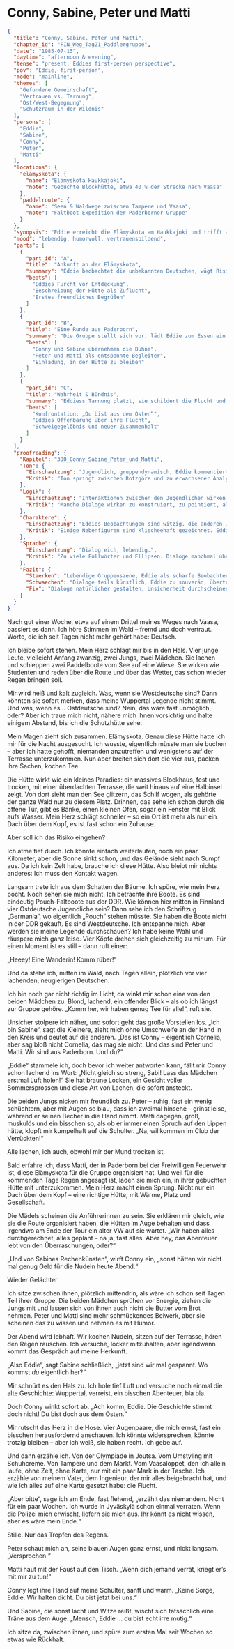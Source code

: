 # Conny, Sabine, Peter und Matti

```json
{
  "title": "Conny, Sabine, Peter und Matti",
  "chapter_id": "FIN_Weg_Tag21_Paddlergruppe",
  "date": "1985-07-15",
  "daytime": "afternoon & evening",
  "tense": "present, Eddies first-person perspective",
  "pov": "Eddie, first-person",
  "mode": "mainline",
  "themes": [
    "Gefundene Gemeinschaft",
    "Vertrauen vs. Tarnung",
    "Ost/West-Begegnung",
    "Schutzraum in der Wildnis"
  ],
  "persons": [
    "Eddie",
    "Sabine",
    "Conny",
    "Peter",
    "Matti"
  ],
  "locations": {
    "elamyskota": {
      "name": "Elämyskota Haukkajoki",
      "note": "Gebuchte Blockhütte, etwa 40 % der Strecke nach Vaasa"
    },
    "paddelroute": {
      "name": "Seen & Waldwege zwischen Tampere und Vaasa",
      "note": "Faltboot-Expedition der Paderborner Gruppe"
    }
  },
  "synopsis": "Eddie erreicht die Elämyskota am Haukkajoki und trifft auf eine westdeutsche Paddelgruppe aus Paderborn. Conny und Sabine nehmen sie herzlich auf, doch ihre Wuppertal-Legende fällt schnell. Eddie erzählt von ihrer Flucht und bittet um Verschwiegenheit – die Gruppe verspricht Loyalität und bietet Schutz.",
  "mood": "lebendig, humorvoll, vertrauensbildend",
  "parts": [
    {
      "part_id": "A",
      "title": "Ankunft an der Elämyskota",
      "summary": "Eddie beobachtet die unbekannten Deutschen, wägt Risiko gegen Notwendigkeit ab und tritt schliesslich aus dem Wald.",
      "beats": [
        "Eddies Furcht vor Entdeckung",
        "Beschreibung der Hütte als Zuflucht",
        "Erstes freundliches Begrüßen"
      ]
    },
    {
      "part_id": "B",
      "title": "Eine Runde aus Paderborn",
      "summary": "Die Gruppe stellt sich vor, lädt Eddie zum Essen ein und zeigt ihre Reiseplanung.",
      "beats": [
        "Conny und Sabine übernehmen die Bühne",
        "Peter und Matti als entspannte Begleiter",
        "Einladung, in der Hütte zu bleiben"
      ]
    },
    {
      "part_id": "C",
      "title": "Wahrheit & Bündnis",
      "summary": "Eddiess Tarnung platzt, sie schildert die Flucht und bittet um Geheimhaltung; die anderen versprechen Verschwiegenheit.",
      "beats": [
        "Konfrontation: „Du bist aus dem Osten“",
        "Eddies Offenbarung über ihre Flucht",
        "Schweigegelöbnis und neuer Zusammenhalt"
      ]
    }
  ],
  "proofreading": {
    "Kapitel": "300_Conny_Sabine_Peter_und_Matti",
    "Ton": {
      "Einschaetzung": "Jugendlich, gruppendynamisch, Eddie kommentiert frech und beobachtet spöttisch.",
      "Kritik": "Ton springt zwischen Rotzgöre und zu erwachsener Analyse. Stellenweise klingt es eher wie eine Sozialstudie als eine persönliche Erinnerung."
    },
    "Logik": {
      "Einschaetzung": "Interaktionen zwischen den Jugendlichen wirken grundsätzlich nachvollziehbar.",
      "Kritik": "Manche Dialoge wirken zu konstruiert, zu pointiert, als ob jeder Satz auf eine Pointe zielt. Gefahr von Künstlichkeit."
    },
    "Charaktere": {
      "Einschaetzung": "Eddies Beobachtungen sind witzig, die anderen Jugendlichen haben erkennbares Profil.",
      "Kritik": "Einige Nebenfiguren sind klischeehaft gezeichnet. Eddie kommentiert viel, zeigt aber weniger eigene Unsicherheit."
    },
    "Sprache": {
      "Einschaetzung": "Dialogreich, lebendig.",
      "Kritik": "Zu viele Füllwörter und Ellipsen. Dialoge manchmal überstilisiert. Satzzeichen uneinheitlich."
    },
    "Fazit": {
      "Staerken": "Lebendige Gruppenszene, Eddie als scharfe Beobachterin.",
      "Schwaechen": "Dialoge teils künstlich, Eddie zu souverän, übertriebene Pointendichte.",
      "Fix": "Dialoge natürlicher gestalten, Unsicherheit durchscheinen lassen, Pointen reduzieren."
    }
  }
}
```

Nach gut einer Woche, etwa auf einem Drittel meines Weges nach Vaasa, passiert
es dann. Ich höre Stimmen im Wald – fremd und doch vertraut. Worte, die ich seit
Tagen nicht mehr gehört habe: Deutsch.

Ich bleibe sofort stehen. Mein Herz schlägt mir bis in den Hals. Vier junge
Leute, vielleicht Anfang zwanzig, zwei Jungs, zwei Mädchen. Sie lachen und
schleppen zwei Paddelboote vom See auf eine Wiese. Sie wirken wie Studenten und
reden über die Route und über das Wetter, das schon wieder Regen bringen soll.

Mir wird heiß und kalt zugleich. Was, wenn sie Westdeutsche sind? Dann könnten
sie sofort merken, dass meine Wuppertal Legende nicht stimmt. Und was, wenn es…
Ostdeutsche sind? Nein, das wäre fast unmöglich, oder? Aber ich traue mich
nicht, nähere mich ihnen vorsichtig und halte einigem Abstand, bis ich die
Schutzhütte sehe.

Mein Magen zieht sich zusammen. Elämyskota. Genau diese Hütte hatte ich mir für
die Nacht ausgesucht. Ich wusste, eigentlich müsste man sie buchen – aber ich
hatte gehofft, niemanden anzutreffen und wenigstens auf der Terrasse
unterzukommen. Nun aber breiten sich dort die vier aus, packen ihre Sachen,
kochen Tee.

Die Hütte wirkt wie ein kleines Paradies: ein massives Blockhaus, fest und
trocken, mit einer überdachten Terrasse, die weit hinaus auf eine Halbinsel
zeigt. Von dort sieht man den See glitzern, das Schilf wogen, als gehörte der
ganze Wald nur zu diesem Platz. Drinnen, das sehe ich schon durch die offene
Tür, gibt es Bänke, einen kleinen Ofen, sogar ein Fenster mit Blick aufs Wasser.
Mein Herz schlägt schneller – so ein Ort ist mehr als nur ein Dach über dem
Kopf, es ist fast schon ein Zuhause.

Aber soll ich das Risiko eingehen?

Ich atme tief durch. Ich könnte einfach weiterlaufen, noch ein paar Kilometer,
aber die Sonne sinkt schon, und das Gelände sieht nach Sumpf aus. Da ich kein
Zelt habe, brauche ich diese Hütte. Also bleibt mir nichts anderes: Ich muss den
Kontakt wagen.

Langsam trete ich aus dem Schatten der Bäume. Ich spüre, wie mein Herz pocht.
Noch sehen sie mich nicht. Ich betrachte ihre Boote. Es sind eindeutig
Pouch-Faltboote aus der DDR. Wie können hier mitten in Finnland vier Ostdeutsche
Jugendliche sein? Dann sehe ich den Schriftzug „Germania“, wo eigentlich „Pouch“
stehen müsste. Sie haben die Boote nicht in der DDR gekauft. Es sind
Westdeutsche. Ich entspanne mich. Aber werden sie meine Legende durchschauen?
Ich habe keine Wahl und räuspere mich ganz leise. Vier Köpfe drehen sich
gleichzeitig zu mir um. Für einen Moment ist es still – dann ruft einer:

„Heeey! Eine Wanderin! Komm rüber!“

Und da stehe ich, mitten im Wald, nach Tagen allein, plötzlich vor vier
lachenden, neugierigen Deutschen.

Ich bin noch gar nicht richtig im Licht, da winkt mir schon eine von den beiden
Mädchen zu. Blond, lachend, ein offender Blick – als ob ich längst zur Gruppe
gehöre. „Komm her, wir haben genug Tee für alle!“, ruft sie.

Unsicher stolpere ich näher, und sofort geht das große Vorstellen los. „Ich bin
Sabine“, sagt die Kleinere, zieht mich ohne Umschweife an der Hand in den Kreis
und deutet auf die anderen. „Das ist Conny – eigentlich Cornelia, aber sag bloß
nicht Cornelia, das mag sie nicht. Und das sind Peter und Matti. Wir sind aus
Paderborn. Und du?“

„Eddie“ stammele ich, doch bevor ich weiter antworten kann, fällt mir Conny
schon lachend ins Wort: „Nicht gleich so streng, Sabi! Lass das Mädchen erstmal
Luft holen!“ Sie hat braune Locken, ein Gesicht voller Sommersprossen und diese
Art von Lachen, die sofort ansteckt.

Die beiden Jungs nicken mir freundlich zu. Peter – ruhig, fast ein wenig
schüchtern, aber mit Augen so blau, dass ich zweimal hinsehe – grinst leise,
während er seinen Becher in die Hand nimmt. Matti dagegen, groß, muskulös und
ein bisschen so, als ob er immer einen Spruch auf den Lippen hätte, klopft mir
kumpelhaft auf die Schulter. „Na, willkommen im Club der Verrückten!“

Alle lachen, ich auch, obwohl mir der Mund trocken ist.

Bald erfahre ich, dass Matti, der in Paderborn bei der Freiwilligen Feuerwehr
ist, diese Elämyskota für die Gruppe organisiert hat. Und weil für die kommenden
Tage Regen angesagt ist, laden sie mich ein, in ihrer gebuchten Hütte mit
unterzukommen. Mein Herz macht einen Sprung. Nicht nur ein Dach über dem Kopf –
eine richtige Hütte, mit Wärme, Platz und Gesellschaft.

Die Mädels scheinen die Anführerinnen zu sein. Sie erklären mir gleich, wie sie
die Route organisiert haben, die Hütten im Auge behalten und dass irgendwo am
Ende der Tour ein alter VW auf sie wartet. „Wir haben alles durchgerechnet,
alles geplant – na ja, fast alles. Aber hey, das Abenteuer lebt von den
Überraschungen, oder?“

„Und von Sabines Rechenkünsten“, wirft Conny ein, „sonst hätten wir nicht mal
genug Geld für die Nudeln heute Abend.“

Wieder Gelächter.

Ich sitze zwischen ihnen, plötzlich mittendrin, als wäre ich schon seit Tagen
Teil ihrer Gruppe. Die beiden Mädchen sprühen vor Energie, ziehen die Jungs mit
und lassen sich von ihnen auch nicht die Butter vom Brot nehmen. Peter und Matti
sind mehr schmückendes Beiwerk, aber sie scheinen das zu wissen und nehmen es
mit Humor.

Der Abend wird lebhaft. Wir kochen Nudeln, sitzen auf der Terrasse, hören den
Regen rauschen. Ich versuche, locker mitzuhalten, aber irgendwann kommt das
Gespräch auf meine Herkunft.

„Also Eddie“, sagt Sabine schließlich, „jetzt sind wir mal gespannt. Wo kommst
*du* eigentlich her?“

Mir schnürt es den Hals zu. Ich hole tief Luft und versuche noch einmal die alte
Geschichte: Wuppertal, verreist, ein bisschen Abenteuer, bla bla.

Doch Conny winkt sofort ab. „Ach komm, Eddie. Die Geschichte stimmt doch nicht!
Du bist doch aus dem Osten.“

Mir rutscht das Herz in die Hose. Vier Augenpaare, die mich ernst, fast ein
bisschen herausfordernd anschauen. Ich könnte widersprechen, könnte trotzig
bleiben – aber ich weiß, sie haben recht. Ich gebe auf.

Und dann erzähle ich. Von der Olympiade in Joutsa. Vom Umstyling mit Schuhcreme.
Von Tampere und dem Markt. Vom Vaasaloppet, den ich allein laufe, ohne Zelt,
ohne Karte, nur mit ein paar Mark in der Tasche. Ich erzähle von meinem Vater,
dem Ingenieur, der mir alles beigebracht hat, und wie ich alles auf eine Karte
gesetzt habe: die Flucht.

„Aber bitte“, sage ich am Ende, fast flehend, „erzählt das niemandem. Nicht für
ein paar Wochen. Ich wurde in Jyväskylä schon einmal verraten. Wenn die Polizei
mich erwischt, liefern sie mich aus. Ihr könnt es nicht wissen, aber es wäre
mein Ende.“

Stille. Nur das Tropfen des Regens.

Peter schaut mich an, seine blauen Augen ganz ernst, und nickt langsam.
„Versprochen.“

Matti haut mit der Faust auf den Tisch. „Wenn dich jemand verrät, kriegt er’s
mit mir zu tun!“

Conny legt ihre Hand auf meine Schulter, sanft und warm. „Keine Sorge, Eddie.
Wir halten dicht. Du bist jetzt bei uns.“

Und Sabine, die sonst lacht und Witze reißt, wischt sich tatsächlich eine Träne
aus dem Auge. „Mensch, Eddie … du bist echt irre mutig.“

Ich sitze da, zwischen ihnen, und spüre zum ersten Mal seit Wochen so etwas wie
Rückhalt.

